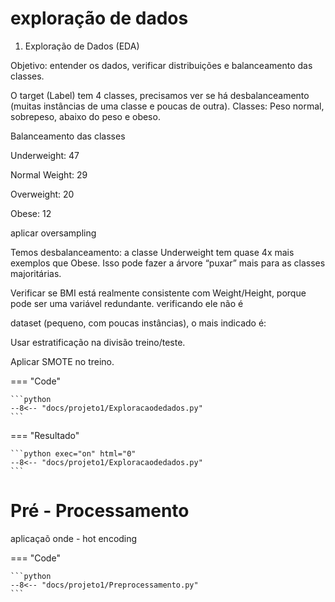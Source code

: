 # exploração de dados


1. Exploração de Dados (EDA)

Objetivo: entender os dados, verificar distribuições e balanceamento das classes.

O target (Label) tem 4 classes, precisamos ver se há desbalanceamento (muitas instâncias de uma classe e poucas de outra). Classes: Peso normal, sobrepeso, abaixo do peso e obeso.

Balanceamento das classes

Underweight: 47

Normal Weight: 29

Overweight: 20

Obese: 12

aplicar oversampling

Temos desbalanceamento: a classe Underweight tem quase 4x mais exemplos que Obese. Isso pode fazer a árvore “puxar” mais para as classes majoritárias.


Verificar se BMI está realmente consistente com Weight/Height, porque pode ser uma variável redundante.
verificando ele não é

dataset (pequeno, com poucas instâncias), o mais indicado é:

Usar estratificação na divisão treino/teste.

Aplicar SMOTE no treino.

=== "Code"

    ```python
    --8<-- "docs/projeto1/Exploracaodedados.py"
    ``` 
=== "Resultado"

    ```python exec="on" html="0"
    --8<-- "docs/projeto1/Exploracaodedados.py"
    ```


# Pré - Processamento

aplicaçaõ onde - hot encoding

=== "Code"

    ```python
    --8<-- "docs/projeto1/Preprocessamento.py"
    ``` 